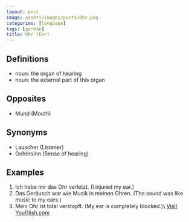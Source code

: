 ```yaml
---
layout: post
image: assets/images/posts/Ohr.png
categories: [language]
tags: [german]
title: Ohr (Ear)
---
```


## Definitions
- noun: the organ of hearing
- noun: the external part of this organ

## Opposites
- Mund (Mouth)

## Synonyms
- Lauscher (Listener)
- Gehörsinn (Sense of hearing)

## Examples
1. Ich habe mir das Ohr verletzt. (I injured my ear.)
2. Das Geräusch war wie Musik in meinen Ohren. (The sound was like music to my ears.)
3. Mein Ohr ist total verstopft. (My ear is completely blocked.)\ <a id="yg-widget-0" class="youglish-widget" data-query="Ohr" data-lang="german" data-components="8412" data-auto-start="0" data-bkg-color="theme_light" data-title="How%20to%20pronounce%20Ohr%20in%20German"  rel="nofollow" href="https://youglish.com">Visit YouGlish.com</a><script async src="https://youglish.com/public/emb/widget.js" charset="utf-8"></script>